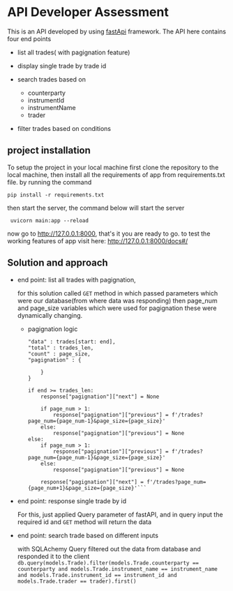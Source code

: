 
# API Developer Assessment

This is an API developed by using [fastApi](https://fastapi.tiangolo.com/) framework. The API here contains
four end points

- list all trades( with pagignation feature)
- display single trade by trade id
- search trades based on

    - counterparty
    - instrumentId
    - instrumentName
    - trader
- filter trades based on conditions


## project installation
To setup the project in your local machine 
first clone the repository to the local machine, 
then install all the requirements of app from requirements.txt file.
by running the command

```pip install -r requirements.txt```

then start the server, the command below will start the server

``` uvicorn main:app --reload```

now go to http://127.0.0.1:8000, that's it you are ready to go.
to test the working features of app visit here: http://127.0.0.1:8000/docs#/ 


## Solution and approach
- end point: list all trades with pagignation,

    for this solution called ```GET``` method in which passed parameters which were our database(from where data was responding)
    then page_num and page_size variables which were used for pagignation these were dynamically changing.
    
    - pagignation logic
        
        ```response = {
        "data" : trades[start: end],
        "total" : trades_len,
        "count" : page_size,
        "pagignation" : {

            }
        }

        if end >= trades_len:
            response["pagignation"]["next"] = None

            if page_num > 1:
                response["pagignation"]["previous"] = f'/trades?page_num={page_num-1}&page_size={page_size}'
            else:
                response["pagignation"]["previous"] = None
        else:
            if page_num > 1:
                response["pagignation"]["previous"] = f'/trades?page_num={page_num-1}&page_size={page_size}'
            else:
                response["pagignation"]["previous"] = None

            response["pagignation"]["next"] = f'/trades?page_num={page_num+1}&page_size={page_size}'```

- end point: response single trade by id

    For this, just applied Query parameter of fastAPI, and in query input the required id and ```GET``` method will return the data
- end point: search trade based on different inputs

    with SQLAchemy Query filtered out the data from database and responded it to the client
    ```db.query(models.Trade).filter(models.Trade.counterparty == counterparty and models.Trade.instrument_name == instrument_name and models.Trade.instrument_id == instrument_id and models.Trade.trader == trader).first()```
